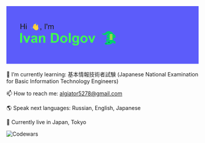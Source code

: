 ![header](header.png "Hi there, I'm Ivan Dolgov")

🌱 I’m currently learning: 基本情報技術者試験 (Japanese National Examination for Basic Information Technology Engineers)

📫 How to reach me: algiator5278@gmail.com

🌎 Speak next languages: Russian, English, Japanese

🗾 Currently live in Japan, Tokyo

![Codewars](https://github.r2v.ch/codewars?user=aligator527&top_languages=true)

<!--
**aligator527/aligator527** is a ✨ _special_ ✨ repository because its `README.md` (this file) appears on your GitHub profile.

Here are some ideas to get you started:

- 🔭 I’m currently working on ...
- 🌱 I’m currently learning ...
- 👯 I’m looking to collaborate on ...
- 🤔 I’m looking for help with ...
- 💬 Ask me about ...
- 📫 How to reach me: ...
- 😄 Pronouns: ...
- ⚡ Fun fact: ...
-->
